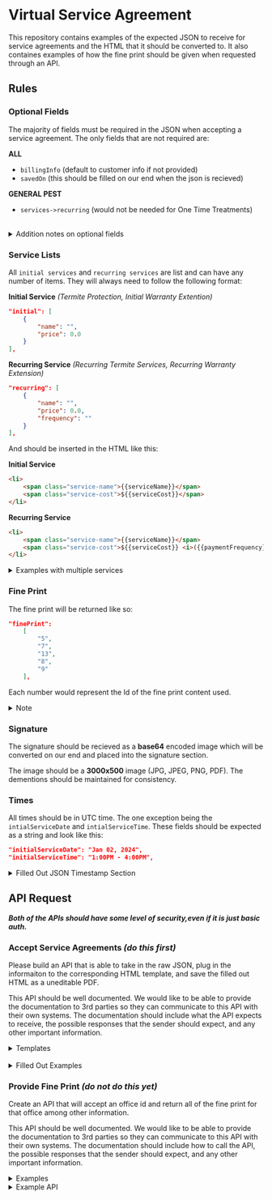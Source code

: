 # Virtual Service Agreement

This repository contains examples of the expected JSON to receive for service agreements and the HTML that it should be converted to. It also containes examples of how the fine print should be given when requested through an API.

## Rules

### Optional Fields
The majority of fields must be required in the JSON when accepting a service agreement. The only fields that are not required are:

**ALL**
- `billingInfo` (default to customer info if not provided)
- `savedOn` (this should be filled on our end when the json is recieved)

**GENERAL PEST**
- `services->recurring` (would not be needed for One Time Treatments)

<br>

<details>
<summary>Addition notes on optional fields</summary>
<br>

*Technically any service field could be optional but there will always be an initial service as this would just be the first/only service they receive.*

*It should be safe to just build in that if there is any service found in the JSON that it is a valid service agreement and should be saved and processed.*

</details>

### Service Lists
All `initial services` and `recurring services` are list and can have any number of items. They will always need to follow the following format:




**Initial Service** *(Termite Protection, Initial Warranty Extention)*
```json
"initial": [
    {
        "name": "",
        "price": 0.0
    }
],
```

**Recurring Service** *(Recurring Termite Services, Recurring Warranty Extension)*

```json
"recurring": [
    {
        "name": "",
        "price": 0.0,
        "frequency": ""
    }
],
```

And should be inserted in the HTML like this:

**Initial Service**
```html
<li>
    <span class="service-name">{{serviceName}}</span>
    <span class="service-cost">${{serviceCost}}</span>
</li>
```
**Recurring Service**
```html
<li>
    <span class="service-name">{{serviceName}}</span>
    <span class="service-cost">${{serviceCost}} <i>({{paymentFrequency}})</i></span>
</li>

```

<details>
<summary>Examples with multiple services</summary>

```json
"recurring": [
    {
        "serviceName": "Pest Control",
        "serviceCost": 56.00,
        "paymentFrequency": "Monthly"
    },
    {
        "serviceName": "Rodent Control",
        "serviceCost": 60.00,
        "paymentFrequency": "Per Service"
    }

],
```

```html
<li>
  <span class="service-name">Pest Control</span>
  <span class="service-cost">$56.00 <i>(Monthly)</i></span>
</li>
<li>
  <span class="service-name">Rodent Control</span>
  <span class="service-cost">$60.00 <i>(Per Service)</i></span>
</li>
```
</details>

### Fine Print 

The fine print will be returned like so:

```JSON
"finePrint":
    [
        "5",
        "7",
        "13",
        "8",
        "9"
    ],
```

Each number would represent the Id of the fine print content used. 

<details>
<summary>Note</summary>

The contents can be found in the ServiceAgreementFinePrintContent table. For testing purposes you can use any numbers between 3 and 37 at this time 

</details>

### Signature

The signature should be recieved as a **base64** encoded image which will be converted on our end and placed into the signature section. 

The image should be a **3000x500** image (JPG, JPEG, PNG, PDF). The dementions should be maintained for consistency. 

### Times

All times should be in UTC time. The one exception being the `intialServiceDate` and `intialServiceTime`. These fields should be expected as a string and look like this:

```json
"initialServiceDate": "Jan 02, 2024",
"initialServiceTime": "1:00PM - 4:00PM",
```

<details>
<summary>Filled Out JSON Timestamp Section </summary>
<br>

```json
"timestamps": 
{
    "createdOn": "2023-11-08T22:33:22.358Z",
    "openedOn": "2023-11-08T22:34:22.358Z",
    "signedOn": "2023-11-08T22:46:22.358Z",
    "submittedOn": "2023-11-08T22:46:52.358Z",
    "savedOn": "2023-11-08T22:46:52.358Z"
}
```
</details>


## API Request

***Both of the APIs should have some level of security,even if it is just basic auth.***

### Accept Service Agreements ***(do this first)***

Please build an API that is able to take in the raw JSON, plug in the informaiton to the corresponding HTML template, and save the filled out HTML as a uneditable PDF.

This API should be well documented. We would like to be able to provide the documentation to 3rd parties so they can communicate to this API with their own systems. The documentation should include what the API expects to receive, the possible responses that the sender should expect, and any other important information.


<details>
<summary>Templates</summary>

**General Pest**

- [JSON](https://github.com/DexterBulwark/VirtualServiceAgreements/blob/main/receiveAgreements/json/templates/general_pest.json)

- [HTML](https://github.com/DexterBulwark/VirtualServiceAgreements/blob/main/receiveAgreements/html/templates/generalPest.html)

**Termite Control**

- [JSON](https://github.com/DexterBulwark/VirtualServiceAgreements/blob/main/receiveAgreements/json/templates/termite_control.json)

- [HTML](https://github.com/DexterBulwark/VirtualServiceAgreements/blob/main/receiveAgreements/html/templates/termiteControl.html)

**Termite Warranty**

- [JSON](https://github.com/DexterBulwark/VirtualServiceAgreements/blob/main/receiveAgreements/json/templates/termite_warranty.json)

- [HTML](https://github.com/DexterBulwark/VirtualServiceAgreements/blob/main/receiveAgreements/html/templates/termiteWarranty.html)

</details>

<br>

<details>
<summary>Filled Out Examples</summary>

**General Pest**

- [JSON](https://github.com/DexterBulwark/VirtualServiceAgreements/blob/main/receiveAgreements/json/examples/general_pest.json)

- [HTML](https://github.com/DexterBulwark/VirtualServiceAgreements/blob/main/receiveAgreements/html/examples/generalPest.html)

- [PDF](https://github.com/DexterBulwark/VirtualServiceAgreements/blob/main/receiveAgreements/html/examples/pdfExamples/generalPest.pdf)

**Termite Control**

- [JSON](https://github.com/DexterBulwark/VirtualServiceAgreements/blob/main/receiveAgreements/json/examples/termite_control.json)

- [HTML](https://github.com/DexterBulwark/VirtualServiceAgreements/blob/main/receiveAgreements/html/examples/termiteControl.html)

- [PDF](https://github.com/DexterBulwark/VirtualServiceAgreements/blob/main/receiveAgreements/html/examples/pdfExamples/termiteControl.pdf)

**Termite Warranty**

- [JSON](https://github.com/DexterBulwark/VirtualServiceAgreements/blob/main/receiveAgreements/json/examples/termite_warranty.json)

- [HTML](https://github.com/DexterBulwark/VirtualServiceAgreements/blob/main/receiveAgreements/html/examples/termiteWarranty.html)

- [PDF](https://github.com/DexterBulwark/VirtualServiceAgreements/blob/main/receiveAgreements/html/examples/pdfExamples/termiteWarranty.pdf)

</details>


### Provide Fine Print ***(do not do this yet)***

Create an API that will accept an office id and return all of the fine print for that office among other information. 

This API should be well documented. We would like to be able to provide the documentation to 3rd parties so they can communicate to this API with their own systems. The documentation should include how to call the API, the possible responses that the sender should expect, and any other important information.

<details>
<summary>Examples</summary>

Empty JSON
``` json
{
    "officeId": 0,
    "officeName": "",
    "streetAddress": "",
    "city": "",
    "state": "",
    "zip": "",
    "phoneNumber": "",
    "licenses": {
        "": {
            "generalPest": "",
            "termite": "",
            "lawnAndWeed": ""
        }
    },
    "finePrintContentOrder": [
        {
            "": ""
        }
    ],
    "finePrintContent": {
        "": {
            "": ""
        }
    },
    "finePrintContentRules": {
        "": {
            "include": {
                "": [
                    {
                        "office": "",
                        "stateCode": "",
                        "isBuilder": "",
                        "category": "",
                        "serviceType": "",
                        "include": ""
                    }
                ]
            },
            "exclude": {
                "": [
                    {
                        "office": "",
                        "stateCode": "",
                        "isBuilder": "",
                        "category": "",
                        "serviceType": "",
                        "include": ""
                    }
                ]
            }
        }
    }
}
```

<details>
<summary>Filled JSON</summary>

``` json
{
    "officeId": 7,
    "officeName": "Saint George",
    "streetAddress": "56 North 500 East",
    "city": "Saint George",
    "state": "UT",
    "zip": "84770",
    "phoneNumber": "(435) 627-8840",
    "licenses": {
        "UT": {
            "generalPest": "4000-467",
            "termite": "4000-467",
            "lawnAndWeed": "4000-467"
        },
        "NV": {
            "generalPest": "5253",
            "termite": "5253",
            "lawnAndWeed": "5253"
        },
        "AZ": {
            "generalPest": "5632",
            "termite": "5632",
            "lawnAndWeed": "5632"
        }
    },
    "finePrintContentOrder": [
        {
            "2": "Bulwark is hereby authorized..."
        },
        {
            "3": "Important: Customer Understand..."
        },
        {
            "6": "BULWARK PROPERTY"
        }
    ],
    "finePrintContent": {
        "Bulwark is hereby authorized...": {
            "4": "BULWARK is hereby authorized to install bait stations in and around Customer's premises on the Installation Date Range listed on this AGREEMENT. Prior to Installation, BULWARK will provide Customer a Subterranean Termite Post-Construction Treatment Estimate / Disclosure Document."
        },
        "Important: Customer Understand...": {
            "5": "IMPORTANT: Customer understands that BULWARK will not be responsible for repairs or replacement of damaged material to any structure situated on Customer's premises or their contents caused by Subterranean Termites or other wood destroying organisms. The term “Service” or “Services” under this Agreement means the bait station program, and Guarantee set forth below. If during the effective period of this Agreement, BULWARK, for whatever reason, changes the type of bait being used or ceases to offer a bait program in Customer's area, an appropriate alternative treatment method, if available, will be determined by and performed by BULWARK at no additional charge to Customer. The bait stations and all components are owned at all times by BULWARK and may be removed at any time by BULWARK at its discretion, (i) for replacement with an alternative treatment method, (ii) upon the termination of this Agreement; or, (iii) if BULWARK ceases to offer a bait program in this Customer's area. BULWARK'S Services under this Agreement are expressly related to Subterranean Termites. Customer expressly waives and releases BULWARK from any and all claims of liability for personal injury and/or property damage resulting from the Services performed, by Bulwark including damages to Customer's home, other structures, or their contents, whether preexisting or after the Services are performed, caused by an infestation of, or damage resulting from Subterranean Termites (including Formosan Termites), Boring Beetles, Wood Decay Fungus or any other Wood Destroying organisms. Customer shall receive the following Retreatment Guarantee after the installation of the bait stations and payment.",
            "6": "IMPORTANT: Customer understands that BULWARK will not be responsible for repairs or replacement of damaged material to any structure situated on Customer's premises or their contents caused by Subterranean Termites or other wood destroying organisms. The term “Service” or “Services” under this Agreement means the Bulwark Retreatment Guarantee set forth below. BULWARK'S Retreatment Guarantee and Services under this Agreement are expressly related to Subterranean Termites. Customer expressly waives and releases BULWARK from any and all claims of liability for personal injury and/or property damage resulting from the Services performed, by Bulwark including damages to Customer's home, other structures, or their contents, whether preexisting or after the Services are performed, caused by an infestation of, or damage resulting from Subterranean Termites (including Formosan Termites), Boring Beetles, Wood Decay Fungus or any other Wood Destroying organisms. The following Retreatment Guarantee shall be effective upon payment of the above Retreatment Guarantee Fees and/or payment of $1.00 to initiate this AGREEMENT."
        },
        "BULWARK PROPERTY": {
            "14": "Any bait stations, equipment or devices placed or installed at the Customer's property are not owned by the Customer and may be removed by BULWARK at its discretion, at any time, for any reason, including, but not limited to replacement with an alternative treatment method, as a practice of Integrated Pest Management, or upon the termination of this Agreement. Virtually all pesticides have some odor which may be present for a short while after application. If you or any member of your household has a sensitivity to chemical odor or chemicals, Bulwark recommends that you not have your home serviced for pest control until you have consulted your family physician. All technicians are licensed and bonded. You, the customer, may cancel this transaction at any time prior to midnight of the third business day after the date of this transaction."
        }
    },
    "finePrintContentRules": {
        "Bulwark is hereby authorized...": {
            "include": {
                "4": [
                    {
                        "office": "Saint George",
                        "stateCode": "AZ",
                        "isBuilder": "False",
                        "category": "General Pest",
                        "serviceType": "5 Treatment Program",
                        "include": "True"
                    },
                    {
                        "office": "Saint George",
                        "stateCode": "UT",
                        "isBuilder": "True",
                        "category": "General Pest",
                        "serviceType": "5 Treatment Program",
                        "include": "True"
                    }
                ]
            },
            "exclude": {}
        },
        "Important: Customer Understand...": {
            "include": {
                "5": [
                    {
                        "office": "Saint George",
                        "stateCode": "AZ",
                        "isBuilder": "True",
                        "category": "General Pest",
                        "serviceType": "5 Treatment Program",
                        "include": "True"
                    }
                ],
                "6": [
                    {
                        "office": "Saint George",
                        "stateCode": "AZ",
                        "isBuilder": "False",
                        "category": "General Pest",
                        "serviceType": "Gopher Control Additional",
                        "include": "True"
                    }
                ]
            },
            "exclude": {}
        },
        "BULWARK PROPERTY": {
            "include": {
                "14": [
                    {
                        "office": "",
                        "stateCode": "",
                        "isBuilder": "",
                        "category": "",
                        "serviceType": "",
                        "include": "True"
                    }
                ]
            },
            "exclude": {
                "14": [
                    {
                        "office": "Saint George",
                        "stateCode": "",
                        "isBuilder": "",
                        "category": "",
                        "serviceType": "",
                        "include": "False"
                    }
                ]
            }
        }
    }
}
```
</details>
</details>

<details>
<summary>Example API</summary>

Here is an example of a function API that does this. The API is written in Python and should not be used in production. For speed and reliablility we would like for it to be written in PHP. Please reach out to dexterd@bulwarkpest.com if you would like the raw Python code.

The API can be used [HERE](https://api-tools.tem-pest.com/v1/requestServiceAgreementsInfo?officeId=7)

Interactive documentation can be found [HERE](https://api-tools.tem-pest.com/v1/docs#/Service%20Agreement/request_service_agreement_requestServiceAgreementsInfo_get)


</details>
